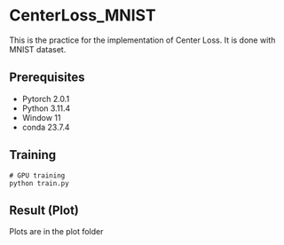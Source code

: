 # CenterLoss_MNIST

This is the practice for the implementation of Center Loss. It is done with MNIST dataset.

## Prerequisites
- Pytorch 2.0.1
- Python 3.11.4
- Window 11
- conda 23.7.4

## Training
```
# GPU training
python train.py
```

## Result (Plot)

Plots are in the plot folder

